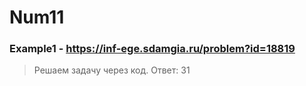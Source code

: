# Num11
### Example1 - https://inf-ege.sdamgia.ru/problem?id=18819
> Решаем задачу через код.
> Ответ: 31